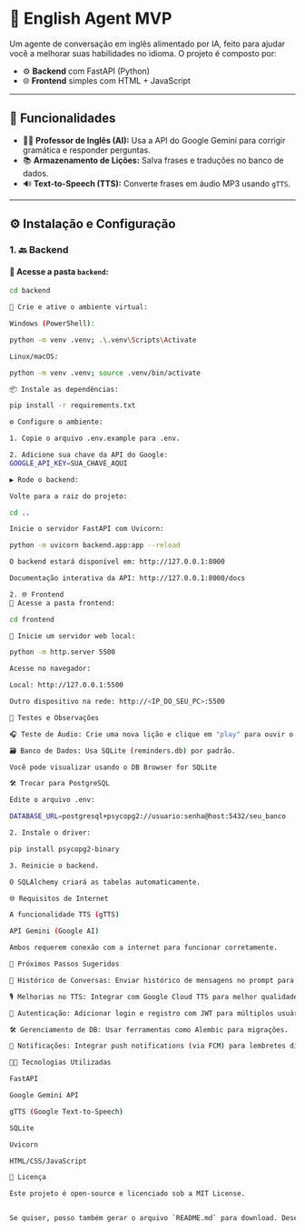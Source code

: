 # 🧠 English Agent MVP

Um agente de conversação em inglês alimentado por IA, feito para ajudar você a melhorar suas habilidades no idioma. O projeto é composto por:

- ⚙️ **Backend** com FastAPI (Python)
- 🌐 **Frontend** simples com HTML + JavaScript

---

## 🚀 Funcionalidades

- 🧑‍🏫 **Professor de Inglês (AI):** Usa a API do Google Gemini para corrigir gramática e responder perguntas.
- 📚 **Armazenamento de Lições:** Salva frases e traduções no banco de dados.
- 🔊 **Text-to-Speech (TTS):** Converte frases em áudio MP3 usando `gTTS`.

---

## ⚙️ Instalação e Configuração

### 1. 🔙 Backend

#### 📁 Acesse a pasta `backend`:

```bash
cd backend

🐍 Crie e ative o ambiente virtual:

Windows (PowerShell):

python -m venv .venv; .\.venv\Scripts\Activate

Linux/macOS:

python -m venv .venv; source .venv/bin/activate

📦 Instale as dependências:

pip install -r requirements.txt

⚙️ Configure o ambiente:

1. Copie o arquivo .env.example para .env.

2. Adicione sua chave da API do Google:
GOOGLE_API_KEY=SUA_CHAVE_AQUI

▶️ Rode o backend:

Volte para a raiz do projeto:

cd ..

Inicie o servidor FastAPI com Uvicorn:

python -m uvicorn backend.app:app --reload

O backend estará disponível em: http://127.0.0.1:8000

Documentação interativa da API: http://127.0.0.1:8000/docs

2. 🌐 Frontend
📁 Acesse a pasta frontend:

cd frontend

🚀 Inicie um servidor web local:

python -m http.server 5500

Acesse no navegador:

Local: http://127.0.0.1:5500

Outro dispositivo na rede: http://<IP_DO_SEU_PC>:5500

🧪 Testes e Observações

🎧 Teste de Áudio: Crie uma nova lição e clique em "play" para ouvir o áudio gerado pelo backend.

🗃️ Banco de Dados: Usa SQLite (reminders.db) por padrão.

Você pode visualizar usando o DB Browser for SQLite

🛠️ Trocar para PostgreSQL

Edite o arquivo .env:

DATABASE_URL=postgresql+psycopg2://usuario:senha@host:5432/seu_banco

2. Instale o driver:

pip install psycopg2-binary

3. Reinicie o backend.

O SQLAlchemy criará as tabelas automaticamente.

🌐 Requisitos de Internet

A funcionalidade TTS (gTTS)

API Gemini (Google AI)

Ambos requerem conexão com a internet para funcionar corretamente.

📌 Próximos Passos Sugeridos

💬 Histórico de Conversas: Enviar histórico de mensagens no prompt para manter o contexto.

🎙️ Melhorias no TTS: Integrar com Google Cloud TTS para melhor qualidade de áudio.

🔐 Autenticação: Adicionar login e registro com JWT para múltiplos usuários.

🛠️ Gerenciamento de DB: Usar ferramentas como Alembic para migrações.

🔔 Notificações: Integrar push notifications (via FCM) para lembretes diários.

🧑‍💻 Tecnologias Utilizadas

FastAPI

Google Gemini API

gTTS (Google Text-to-Speech)

SQLite

Uvicorn

HTML/CSS/JavaScript

📄 Licença

Este projeto é open-source e licenciado sob a MIT License.


Se quiser, posso também gerar o arquivo `README.md` para download. Deseja isso?
